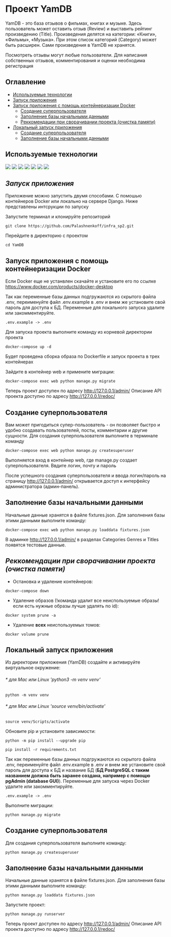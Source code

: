 # **Проект YamDB**

YamDB - это база отзывов о фильмах, книгах и музыке. Здесь пользователь может оставить отзыв (Review) и выставить рейтинг произведению (Title). Произведения делятся на категории: «Книги», «Фильмы», «Музыка». При этом список категорий (Category) может быть расширен. Сами произведения в YamDB не хранятся.

Посмотреть отзывы могут любые пользователи. Для написания собственных отзывов, комментирования и оценки необходима регистрация

## **Оглавление**
* [Используемые технологии](https://github.com/Palashnenkoff/infra_sp2/blob/master/README.md#%D0%B7%D0%B0%D0%BF%D1%83%D1%81%D0%BA-%D0%BF%D1%80%D0%B8%D0%BB%D0%BE%D0%B6%D0%B5%D0%BD%D0%B8%D1%8F)
* [Запуск приложения](https://github.com/Palashnenkoff/infra_sp2/blob/master/README.md#%D0%B7%D0%B0%D0%BF%D1%83%D1%81%D0%BA-%D0%BF%D1%80%D0%B8%D0%BB%D0%BE%D0%B6%D0%B5%D0%BD%D0%B8%D1%8F)
* [Запуск приложения с помощь контейнеризации Docker](https://github.com/Palashnenkoff/infra_sp2/blob/master/README.md#%D0%B7%D0%B0%D0%BF%D1%83%D1%81%D0%BA-%D0%BF%D1%80%D0%B8%D0%BB%D0%BE%D0%B6%D0%B5%D0%BD%D0%B8%D1%8F-%D1%81-%D0%BF%D0%BE%D0%BC%D0%BE%D1%89%D1%8C-%D0%BA%D0%BE%D0%BD%D1%82%D0%B5%D0%B9%D0%BD%D0%B5%D1%80%D0%B8%D0%B7%D0%B0%D1%86%D0%B8%D0%B8-docker)
  * [Создание суперпользователя](https://github.com/Palashnenkoff/infra_sp2/blob/master/README.md#%D1%81%D0%BE%D0%B7%D0%B4%D0%B0%D0%BD%D0%B8%D0%B5-%D1%81%D1%83%D0%BF%D0%B5%D1%80%D0%BF%D0%BE%D0%BB%D1%8C%D0%B7%D0%BE%D0%B2%D0%B0%D1%82%D0%B5%D0%BB%D1%8F)
  * [Заполнение базы начальными данными](https://github.com/Palashnenkoff/infra_sp2/blob/master/README.md#%D0%B7%D0%B0%D0%BF%D0%BE%D0%BB%D0%BD%D0%B5%D0%BD%D0%B8%D0%B5-%D0%B1%D0%B0%D0%B7%D1%8B-%D0%BD%D0%B0%D1%87%D0%B0%D0%BB%D1%8C%D0%BD%D1%8B%D0%BC%D0%B8-%D0%B4%D0%B0%D0%BD%D0%BD%D1%8B%D0%BC%D0%B8)
  * [Реккомендации при сворачивании проекта (очистка памяти)](https://github.com/Palashnenkoff/infra_sp2/blob/master/README.md#%D1%80%D0%B5%D0%BA%D0%BA%D0%BE%D0%BC%D0%B5%D0%BD%D0%B4%D0%B0%D1%86%D0%B8%D0%B8-%D0%BF%D1%80%D0%B8-%D1%81%D0%B2%D0%BE%D1%80%D0%B0%D1%87%D0%B8%D0%B2%D0%B0%D0%BD%D0%B8%D0%B8-%D0%BF%D1%80%D0%BE%D0%B5%D0%BA%D1%82%D0%B0%D0%BE%D1%87%D0%B8%D1%81%D1%82%D0%BA%D0%B0-%D0%BF%D0%B0%D0%BC%D1%8F%D1%82%D0%B8)
* [Локальный запуск приложения](https://github.com/Palashnenkoff/infra_sp2/blob/master/README.md#%D0%BB%D0%BE%D0%BA%D0%B0%D0%BB%D1%8C%D0%BD%D1%8B%D0%B9-%D0%B7%D0%B0%D0%BF%D1%83%D1%81%D0%BA-%D0%BF%D1%80%D0%B8%D0%BB%D0%BE%D0%B6%D0%B5%D0%BD%D0%B8%D1%8F)
  * [Создание суперпользователя](https://github.com/Palashnenkoff/infra_sp2/blob/master/README.md#%D1%81%D0%BE%D0%B7%D0%B4%D0%B0%D0%BD%D0%B8%D0%B5-%D1%81%D1%83%D0%BF%D0%B5%D1%80%D0%BF%D0%BE%D0%BB%D1%8C%D0%B7%D0%BE%D0%B2%D0%B0%D1%82%D0%B5%D0%BB%D1%8F-1)
  * [Заполнение базы начальными данными](https://github.com/Palashnenkoff/infra_sp2/blob/master/README.md#%D0%B7%D0%B0%D0%BF%D0%BE%D0%BB%D0%BD%D0%B5%D0%BD%D0%B8%D0%B5-%D0%B1%D0%B0%D0%B7%D1%8B-%D0%BD%D0%B0%D1%87%D0%B0%D0%BB%D1%8C%D0%BD%D1%8B%D0%BC%D0%B8-%D0%B4%D0%B0%D0%BD%D0%BD%D1%8B%D0%BC%D0%B8-1)



## **Используемые технологии**

![](https://img.shields.io/badge/Python-3776AB?style=for-the-badge&logo=python&logoColor=white)
![](https://img.shields.io/badge/Django-092E20?style=for-the-badge&logo=django&logoColor=green)
![](https://img.shields.io/badge/PostgreSQL-316192?style=for-the-badge&logo=postgresql&logoColor=white)
![](https://img.shields.io/badge/DJANGO-REST-ff1709?style=for-the-badge&logo=django&logoColor=white&color=ff1709&labelColor=gray)
![](https://img.shields.io/badge/JWT-000000?style=for-the-badge&logo=JSON%20web%20tokens&logoColor=white)
![](https://img.shields.io/badge/Nginx-009639?style=for-the-badge&logo=nginx&logoColor=white)
![](https://img.shields.io/badge/Docker-2CA5E0?style=for-the-badge&logo=docker&logoColor=white)

## ***Запуск приложения***
Приложение можно запустить двумя способами. С помошью контейнеров Docker или локально на сервере Django. Ниже представлены интсрукции по запуску

Запустите терминал и клонируйте репозиторий 
```
git clone https://github.com/Palashnenkoff/infra_sp2.git
```
Перейдите в директорию с проектом
```
cd YamDB
```

## **Запуск приложения с помощь контейнеризации Docker** 
Если Docker еще не устанвлен скачайте и установите его по ссылке https://www.docker.com/products/docker-desktop

Так как переменные базы данных подгружаются из скрытого файла .env,  переименуйте файл .env.example в .env и внем же установите свой пароль для доступа к БД. Переменные для локального запуска удалите или закомментируйте.
```
.env.example -> .env
```

Для запуска проекта выполните команду из корневой директории проекта

```
docker-compose up -d
```

Будет проведена сборка образа по Dockerfile и запуск проекта в трех контейнерах

Зайдите в контейнер web и примените миграции:
```
docker-compose exec web python manage.py migrate
```

Теперь проект доступен по адресу http://127.0.0.1/admin/
Описание API проекта доступно по адресу http://127.0.0.1/redoc/


## Создание суперпользователя
Вам может пригодиться супер-пользователь - он позволяет быстро и удобно создавать пользователей, посты, комментарии и другие сущности.
Для создания суперпользователя выполните в терминале команду 
```
docker-compose exec web python manage.py createsuperuser
```
Выполняется вход в контейнер web, где manage.py создает суперпользователя. 
Ввдите логин, почту и пароль

После успешного создания суперпользователя и ввода логин/пароль на страницу http://127.0.0.1/admin/ открывается доступ к интерфейсу администратора (админ-панель).

## Заполнение базы начальными данными

Начальные данные хранятся в файле fixtures.json.
Для заполнения базы этими данными выполните команду:

```
docker-compose exec web python manage.py loaddata fixtures.json
```
В админке http://127.0.0.1/admin/ в разделах Categories	Genres и Titles появятся тестовые данные. 

## *Реккомендации при сворачивании проекта (очистка памяти)*
* Остановка и удаление контейнеров:
```
docker-compose down
```
* Удаление образов (!команда удалит все неиспользуемые образы! если есть нужные образы лучше удалять по id):
```
docker system prune -a
```
* Удаление **всех** неиспользуемых томов:
```
docker volume prune
```

## Локальный запуск приложения

Из директории приложения (YamDB) создайте и активируйте виртуальное окружение:
###### * для Mac или Linux 'python3 -m venv venv'  
```
python -m venv venv
```
###### * для Mac или Linux 'source venv/bin/activate' 
```
source venv/Scripts/activate 
```
Обновите pip и установите зависимости:
```
python -m pip install --upgrade pip

pip install -r requirements.txt
```
Так как переменные базы данных подгружаются из скрытого файла .env,  переименуйте файл .env.example в .env и внем же установите свой пароль для доступа к БД и название БД (**БД PostgreSQL с таким названием должна быть заранее создана, например с помощю pgAdmin (database GUI)**). Переменные для запуска через Docker удалите или закомментируйте.
```
.env.example -> .env
```

Выполните миграции:
```
python manage.py migrate
```
## Создание суперпользователя
Для создания суперпользователя выполните команду:
```
python manage.py createsuperuser
```
## Заполнение базы начальными данными
Начальные данные хранятся в файле fixtures.json.
Для заполнения базы этими данными выполните команду:

```
python manage.py loaddata fixtures.json
```

Запустите проект:
```
python manage.py runserver
```

Теперь проект доступен по адресу http://127.0.0.1/admin/
Описание API проекта доступно по адресу http://127.0.0.1/redoc/
